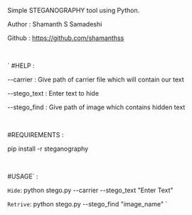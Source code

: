 Simple STEGANOGRAPHY tool using Python.

Author : Shamanth S Samadeshi

Github : https://github.com/shamanthss

<br>

` #HELP :

 --carrier    : Give path of carrier file which will contain our text

 --stego_text : Enter text to hide

 --stego_find : Give path of image which contains hidden text

<br>

#REQUIREMENTS :
 
 pip install -r steganography 

<br>

#USAGE` : 

`Hide`: python stego.py --carrier --stego_text "Enter Text"

`Retrive`: python stego.py --stego_find "image_name" `
